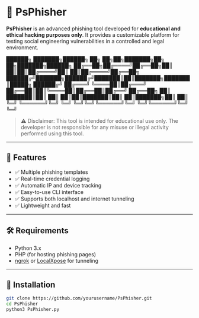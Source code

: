 # 🎣 PsPhisher

**PsPhisher** is an advanced phishing tool developed for **educational and ethical hacking purposes only**. It provides a customizable platform for testing social engineering vulnerabilities in a controlled and legal environment.

██████╗ ███████╗██████╗ ██╗  ██╗██╗███████╗██╗  ██╗███████╗██████╗ 
██╔══██╗██╔════╝██╔══██╗██║  ██║██║██╔════╝██║  ██║██╔════╝██╔══██╗
██████╔╝███████╗██████╔╝███████║██║███████╗███████║█████╗  ██████╔╝
██╔═══╝ ╚════██║██╔═══╝ ██╔══██║██║╚════██║██╔══██║██╔══╝  ██╔══██╗
██║     ███████║██║     ██║  ██║██║███████║██║  ██║███████╗██║  ██║
╚═╝     ╚══════╝╚═╝     ╚═╝  ╚═╝╚═╝╚══════╝╚═╝  ╚═╝╚══════╝╚═╝  ╚═╝
                                                                   
                                                                        
> ⚠️ Disclaimer: This tool is intended for educational use only. The developer is not responsible for any misuse or illegal activity performed using this tool.

---

## 🚀 Features

- ✅ Multiple phishing templates
- ✅ Real-time credential logging
- ✅ Automatic IP and device tracking
- ✅ Easy-to-use CLI interface
- ✅ Supports both localhost and internet tunneling
- ✅ Lightweight and fast

---

## 🛠️ Requirements

- Python 3.x
- PHP (for hosting phishing pages)
- [ngrok](https://ngrok.com/) or [LocalXpose](https://localxpose.io/) for tunneling

---

## 🔧 Installation

```bash
git clone https://github.com/yourusername/PsPhisher.git
cd PsPhisher
python3 PsPhisher.py
